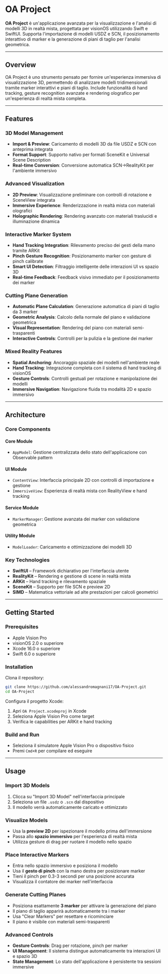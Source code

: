 # OA Project

**OA Project** è un'applicazione avanzata per la visualizzazione e l'analisi di modelli 3D in realtà mista, progettata per visionOS utilizzando Swift e SwiftUI. Supporta l'importazione di modelli USDZ e SCN, il posizionamento interattivo di marker e la generazione di piani di taglio per l'analisi geometrica.

---

## Overview

OA Project è uno strumento pensato per fornire un'esperienza immersiva di visualizzazione 3D, permettendo di analizzare modelli tridimensionali tramite marker interattivi e piani di taglio. Include funzionalità di hand tracking, gesture recognition avanzate e rendering olografico per un'esperienza di realtà mista completa.

---

## Features

### 3D Model Management

- **Import & Preview**: Caricamento di modelli 3D da file USDZ e SCN con anteprima integrata
- **Format Support**: Supporto nativo per formati SceneKit e Universal Scene Description
- **Real-time Conversion**: Conversione automatica SCN→RealityKit per l'ambiente immersivo

### Advanced Visualization

- **2D Preview**: Visualizzazione preliminare con controlli di rotazione e SceneView integrata
- **Immersive Experience**: Renderizzazione in realtà mista con materiali olografici
- **Holographic Rendering**: Rendering avanzato con materiali traslucidi e illuminazione dinamica

### Interactive Marker System

- **Hand Tracking Integration**: Rilevamento preciso dei gesti della mano tramite ARKit
- **Pinch Gesture Recognition**: Posizionamento marker con gesture di pinch calibrate
- **Smart UI Detection**: Filtraggio intelligente delle interazioni UI vs spazio 3D
- **Real-time Feedback**: Feedback visivo immediato per il posizionamento dei marker

### Cutting Plane Generation

- **Automatic Plane Calculation**: Generazione automatica di piani di taglio da 3 marker
- **Geometric Analysis**: Calcolo della normale del piano e validazione geometrica
- **Visual Representation**: Rendering del piano con materiali semi-trasparenti
- **Interactive Controls**: Controlli per la pulizia e la gestione dei marker

### Mixed Reality Features

- **Spatial Anchoring**: Ancoraggio spaziale dei modelli nell'ambiente reale
- **Hand Tracking**: Integrazione completa con il sistema di hand tracking di visionOS
- **Gesture Controls**: Controlli gestuali per rotazione e manipolazione dei modelli
- **Immersive Navigation**: Navigazione fluida tra modalità 2D e spazio immersivo

---

## Architecture

### Core Components

#### Core Module

- `AppModel`: Gestione centralizzata dello stato dell'applicazione con Observable pattern

#### UI Module

- `ContentView`: Interfaccia principale 2D con controlli di importazione e gestione
- `ImmersiveView`: Esperienza di realtà mista con RealityView e hand tracking

#### Service Module

- `MarkerManager`: Gestione avanzata dei marker con validazione geometrica

#### Utility Module

- `ModelLoader`: Caricamento e ottimizzazione dei modelli 3D

### Key Technologies

- **SwiftUI** – Framework dichiarativo per l'interfaccia utente
- **RealityKit** – Rendering e gestione di scene in realtà mista
- **ARKit** – Hand tracking e rilevamento spaziale
- **SceneKit** – Supporto per file SCN e preview 2D
- **SIMD** – Matematica vettoriale ad alte prestazioni per calcoli geometrici

---

## Getting Started

### Prerequisites

- Apple Vision Pro
- visionOS 2.0 o superiore
- Xcode 16.0 o superiore
- Swift 6.0 o superiore

### Installation

Clona il repository:

```bash
git clone https://github.com/alessandromagnani17/OA-Project.git
cd OA-Project
```

Configura il progetto Xcode:

1. Apri `OA Project.xcodeproj` in Xcode
2. Seleziona Apple Vision Pro come target
3. Verifica le capabilities per ARKit e hand tracking

### Build and Run

- Seleziona il simulatore Apple Vision Pro o dispositivo fisico
- Premi `Cmd+R` per compilare ed eseguire

---

## Usage

### Import 3D Models

1. Clicca su "Import 3D Model" nell'interfaccia principale
2. Seleziona un file `.usdz` o `.scn` dal dispositivo
3. Il modello verrà automaticamente caricato e ottimizzato

### Visualize Models

- Usa la **preview 2D** per ispezionare il modello prima dell'immersione
- Passa allo **spazio immersivo** per l'esperienza di realtà mista
- Utilizza gesture di drag per ruotare il modello nello spazio

### Place Interactive Markers

- Entra nello spazio immersivo e posiziona il modello
- Usa il **gesto di pinch** con la mano destra per posizionare marker
- Tieni il pinch per 0.3-3 secondi per una posizione accurata
- Visualizza il contatore dei marker nell'interfaccia

### Generate Cutting Planes

- Posiziona esattamente **3 marker** per attivare la generazione del piano
- Il piano di taglio apparirà automaticamente tra i marker
- Usa "Clear Markers" per resettare e ricominciare
- Il piano è visibile con materiali semi-trasparenti

### Advanced Controls

- **Gesture Controls**: Drag per rotazione, pinch per marker
- **UI Management**: Il sistema distingue automaticamente tra interazioni UI e spazio 3D
- **State Management**: Lo stato dell'applicazione è persistente tra sessioni immersive
